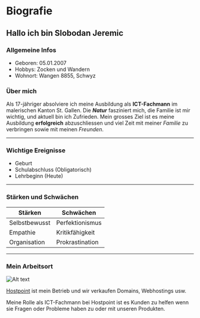 # Biografie
## Hallo ich bin Slobodan Jeremic

### Allgemeine Infos

- Geboren: 05.01.2007
- Hobbys: Zocken und Wandern
- Wohnort: Wangen 8855, Schwyz

### Über mich

Als 17-jähriger absolviere ich meine Ausbildung als **ICT-Fachmann** im malerischen Kanton St. Gallen. Die ***Natur*** fasziniert mich, die Familie ist mir wichtig, und aktuell bin ich Zufrieden. Mein grosses Ziel ist es meine Ausbildung **erfolgreich** abzuschliessen und viel Zeit mit meiner *Familie* zu verbringen sowie mit meinen *Freunden*.

---
### Wichtige Ereignisse

- Geburt
- Schulabschluss (Obligatorisch)
- Lehrbeginn (Heute)

---
### Stärken und Schwächen

|Stärken|Schwächen|
|---|---|
|Selbstbewusst|Perfektionismus|
|Empathie|Kritikfähigkeit|
|Organisation|Prokrastination|

---
### Mein Arbeitsort

![Alt text](image-1.png)

[Hostpoint](https://www.hostpoint.ch/ "Alt Text") ist mein Betrieb und wir verkaufen Domains, Webhostings usw.

Meine Rolle als ICT-Fachmann bei Hostpoint ist es Kunden zu helfen wenn sie Fragen oder Probleme haben zu oder mit unseren Produkten.

